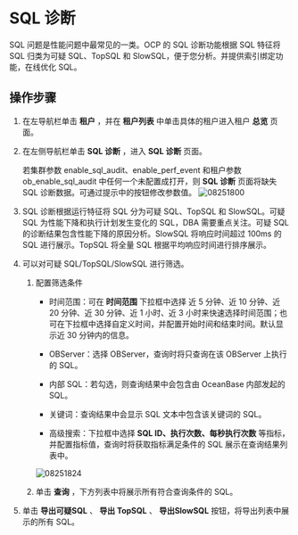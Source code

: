 SQL 诊断 
===========================

SQL 问题是性能问题中最常见的一类。OCP 的 SQL 诊断功能根据 SQL 特征将 SQL 归类为可疑 SQL、TopSQL 和 SlowSQL，便于您分析。并提供索引绑定功能，在线优化 SQL。

**操作步骤** 
-----------------------------

1. 在左导航栏单击 **租户** ，并在 **租户列表** 中单击具体的租户进入租户 **总览** 页面。

   

2. 在左侧导航栏单击 **SQL 诊断** ，进入 **SQL 诊断** 页面。

   若集群参数 enable_sql_audit、enable_perf_event 和租户参数 ob_enable_sql_audit 中任何一个未配置成打开，则 **SQL 诊断** 页面将缺失 SQL 诊断数据。可通过提示中的按钮修改参数值。
   ![08251800](http://icms-x-dita.oss-cn-zhangjiakou.aliyuncs.com/xdita-output/zh-CN/task14977521/images/p312497.png?Expires=7258146978&OSSAccessKeyId=LTAIJfoPL6wmrirR&Signature=32MtEb3oWaww0OoFuUUkquFVfKs%3D)

3. SQL 诊断根据运行特征将 SQL 分为可疑 SQL、TopSQL 和 SlowSQL。可疑 SQL 为性能下降和执行计划发生变化的 SQL，DBA 需要重点关注。可疑 SQL 的诊断结果包含性能下降的原因分析。SlowSQL 将响应时间超过 100ms 的 SQL 进行展示。TopSQL 将全量 SQL 根据平均响应时间进行排序展示。

   

4. 可以对可疑 SQL/TopSQL/SlowSQL 进行筛选。

   1. 配置筛选条件

      * 时间范围：可在 **时间范围** 下拉框中选择 近 5 分钟、近 10 分钟、近 20 分钟、近 30 分钟、近 1 小时、近 3 小时来快速选择时间范围；也可在下拉框中选择自定义时间，并配置开始时间和结束时间。默认显示近 30 分钟内的信息。

        
      
      * OBServer：选择 OBServer，查询时将只查询在该 OBServer 上执行的 SQL。

        
      
      * 内部 SQL：若勾选，则查询结果中会包含由 OceanBase 内部发起的 SQL。

        
      
      * 关键词：查询结果中会显示 SQL 文本中包含该关键词的 SQL。

        
      
      * 高级搜索：下拉框中选择 **SQL ID、执行次数、每秒执行次数** 等指标，并配置指标值，查询时将获取指标满足条件的 SQL 展示在查询结果列表中。

        
      

      ![08251824](http://icms-x-dita.oss-cn-zhangjiakou.aliyuncs.com/xdita-output/zh-CN/task14977521/images/p312510.png?Expires=7258146978&OSSAccessKeyId=LTAIJfoPL6wmrirR&Signature=cecPnn30bApdJVx0Yr2GL9Dfe1Y%3D)
   
   2. 单击 **查询** ，下方列表中将展示所有符合查询条件的 SQL。

      
   

   

5. 单击 **导出可疑SQL** 、 **导出 TopSQL** 、 **导出SlowSQL** 按钮，将导出列表中展示的所有 SQL。

   



